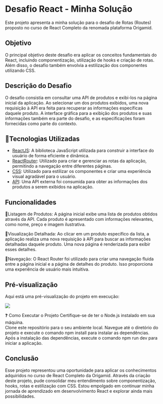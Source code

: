 # Desafio React - Minha Solução

Este projeto apresenta a minha solução para o desafio de Rotas (Routes) proposto no curso de React Completo da renomada plataforma Origamid.

## Objetivo

O principal objetivo deste desafio era aplicar os conceitos fundamentais do React, incluindo componentização, utilização de hooks e criação de rotas. Além disso, o desafio também envolvia a estilização dos componentes utilizando CSS.

## Descrição do Desafio

O desafio consistia em consultar uma API de produtos e exibi-los na página inicial da aplicação. Ao selecionar um dos produtos exibidos, uma nova requisição à API era feita para recuperar as informações específicas daquele produto. A interface gráfica para a exibição dos produtos e suas informações também era parte do desafio, e as especificações foram fornecidas como parte do contexto.

## 🚀Tecnologias Utilizadas

- [ReactJS](https://react.dev/): A biblioteca JavaScript utilizada para construir a interface do usuário de forma eficiente e dinâmica.
- [ReactRouter](https://reactrouter.com/en/main): Utilizado para criar e gerenciar as rotas da aplicação, permitindo a navegação entre diferentes páginas.
- [CSS](https://developer.mozilla.org/pt-BR/docs/Web/CSS): Utilizado para estilizar os componentes e criar uma experiência visual agradável para o usuário.
- [API](https://ranekapi.origamid.dev/json/api/produto): Uma API externa foi consumida para obter as informações dos produtos a serem exibidos na aplicação.

## Funcionalidades

🔹Listagem de Produtos: A página inicial exibe uma lista de produtos obtidos através da API. Cada produto é apresentado com informações relevantes, como nome, preço e imagem ilustrativa.

🔹Visualização Detalhada: Ao clicar em um produto específico da lista, a aplicação realiza uma nova requisição à API para buscar as informações detalhadas daquele produto. Uma nova página é renderizada para exibir esses detalhes.

🔹Navegação: O React Router foi utilizado para criar uma navegação fluida entre a página inicial e a página de detalhes do produto. Isso proporciona uma experiência de usuário mais intuitiva.

## Pré-visualização

Aqui está uma pré-visualização do projeto em execução:

![](./public/desafioReact.gif)

❓ Como Executar o Projeto
Certifique-se de ter o Node.js instalado em sua máquina.</br>
Clone este repositório para o seu ambiente local.
Navegue até o diretório do projeto e execute o comando npm install para instalar as dependências.
Após a instalação das dependências, execute o comando npm run dev para iniciar a aplicação.

## Conclusão

Esse projeto representou uma oportunidade para aplicar os conhecimentos adquiridos no curso de React Completo da Origamid. Através da criação deste projeto, pude consolidar meu entendimento sobre componentização, hooks, rotas e estilização com CSS. Estou empolgado em continuar minha jornada de aprendizado em desenvolvimento React e explorar ainda mais possibilidades.
